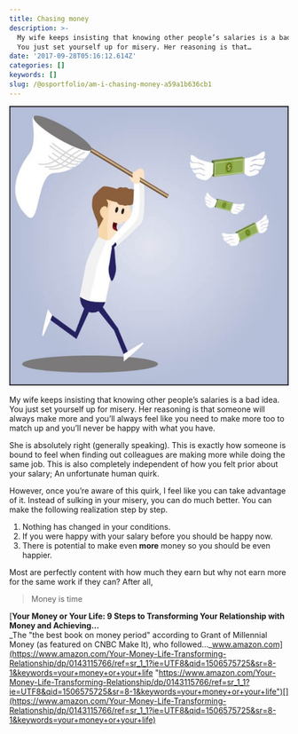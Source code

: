 ```yaml
---
title: Chasing money
description: >-
  My wife keeps insisting that knowing other people’s salaries is a bad idea.
  You just set yourself up for misery. Her reasoning is that…
date: '2017-09-28T05:16:12.614Z'
categories: []
keywords: []
slug: /@osportfolio/am-i-chasing-money-a59a1b636cb1
---
```


![](img/1__uJSGGEwkSqjKt23sWViMbQ.jpeg)

My wife keeps insisting that knowing other people’s salaries is a bad idea. You just set yourself up for misery. Her reasoning is that someone will always make more and you’ll always feel like you need to make more too to match up and you’ll never be happy with what you have.

She is absolutely right (generally speaking). This is exactly how someone is bound to feel when finding out colleagues are making more while doing the same job. This is also completely independent of how you felt prior about your salary; An unfortunate human quirk.

However, once you’re aware of this quirk, I feel like you can take advantage of it. Instead of sulking in your misery, you can do much better. You can make the following realization step by step.

1.  Nothing has changed in your conditions.
2.  If you were happy with your salary before you should be happy now.
3.  There is potential to make even **more** money so you should be even happier.

Most are perfectly content with how much they earn but why not earn more for the same work if they can? After all,

> Money is time

[**Your Money or Your Life: 9 Steps to Transforming Your Relationship with Money and Achieving…**  
_The "the best book on money period" according to Grant of Millennial Money (as featured on CNBC Make It), who followed…_www.amazon.com](https://www.amazon.com/Your-Money-Life-Transforming-Relationship/dp/0143115766/ref=sr_1_1?ie=UTF8&qid=1506575725&sr=8-1&keywords=your+money+or+your+life "https://www.amazon.com/Your-Money-Life-Transforming-Relationship/dp/0143115766/ref=sr_1_1?ie=UTF8&qid=1506575725&sr=8-1&keywords=your+money+or+your+life")[](https://www.amazon.com/Your-Money-Life-Transforming-Relationship/dp/0143115766/ref=sr_1_1?ie=UTF8&qid=1506575725&sr=8-1&keywords=your+money+or+your+life)